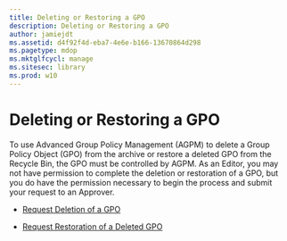 ```yaml
---
title: Deleting or Restoring a GPO
description: Deleting or Restoring a GPO
author: jamiejdt
ms.assetid: d4f92f4d-eba7-4e6e-b166-13670864d298
ms.pagetype: mdop
ms.mktglfcycl: manage
ms.sitesec: library
ms.prod: w10
---
```



# Deleting or Restoring a GPO


To use Advanced Group Policy Management (AGPM) to delete a Group Policy Object (GPO) from the archive or restore a deleted GPO from the Recycle Bin, the GPO must be controlled by AGPM. As an Editor, you may not have permission to complete the deletion or restoration of a GPO, but you do have the permission necessary to begin the process and submit your request to an Approver.

-   [Request Deletion of a GPO](request-deletion-of-a-gpo-agpm40.md)

-   [Request Restoration of a Deleted GPO](request-restoration-of-a-deleted-gpo-agpm40.md)

 

 





